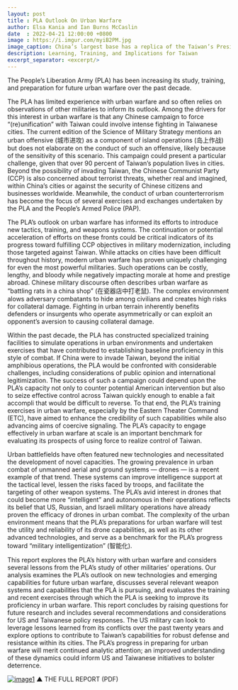 ```yaml
---
layout: post
title : PLA Outlook On Urban Warfare
author: Elsa Kania and Ian Burns McCaslin
date  : 2022-04-21 12:00:00 +0800
image : https://i.imgur.com/myiB2PM.jpg
image_caption: China’s largest base has a replica of the Taiwan’s Presidential Office Building.
description: Learning, Training, and Implications for Taiwan
excerpt_separator: <excerpt/>
---
```


The People’s Liberation Army (PLA) has been increasing its study, training, and preparation for future urban warfare over the past decade.

<excerpt/>

The PLA has limited experience with urban warfare and so often relies on observations of other militaries to inform its outlook. Among the drivers for this interest in urban warfare is that any Chinese campaign to force “(re)unification” with Taiwan could involve intense fighting in Taiwanese cities. The current edition of the Science of Military Strategy mentions an urban offensive (城市进攻) as a component of island operations (岛上作战) but does not elaborate on the conduct of such an offensive, likely because of the sensitivity of this scenario. This campaign could present a particular challenge, given that over 90 percent of Taiwan’s population lives in cities. Beyond the possibility of invading Taiwan, the Chinese Communist Party (CCP) is also concerned about terrorist threats, whether real and imagined, within China’s cities or against the security of Chinese citizens and businesses worldwide. Meanwhile, the conduct of urban counterterrorism has become the focus of several exercises and exchanges undertaken by the PLA and the People’s Armed Police (PAP).

The PLA’s outlook on urban warfare has informed its efforts to introduce new tactics, training, and weapons systems. The continuation or potential acceleration of efforts on these fronts could be critical indicators of its progress toward fulfilling CCP objectives in military modernization, including those targeted against Taiwan. While attacks on cities have been difficult throughout history, modern urban warfare has proven uniquely challenging for even the most powerful militaries. Such operations can be costly, lengthy, and bloody while negatively impacting morale at home and prestige abroad. Chinese military discourse often describes urban warfare as “battling rats in a china shop” (在瓷器店中打老鼠). The complex environment alows adversary combatants to hide among civilians and creates high risks for collateral damage. Fighting in urban terrain inherently benefits defenders or insurgents who operate asymmetrically or can exploit an opponent’s aversion to causing collateral damage.

Within the past decade, the PLA has constructed specialized training facilities to simulate operations in urban environments and undertaken exercises that have contributed to establishing baseline proficiency in this style of combat. If China were to invade Taiwan, beyond the initial amphibious operations, the PLA would be confronted with considerable challenges, including considerations of public opinion and international legitimization. The success of such a campaign could depend upon the PLA’s capacity not only to counter potential American intervention but also to seize effective control across Taiwan quickly enough to enable a fait accompli that would be difficult to reverse. To that end, the PLA’s training exercises in urban warfare, especially by the Eastern Theater Command (ETC), have aimed to enhance the credibility of such capabilities while also advancing aims of coercive signaling. The PLA’s capacity to engage effectively in urban warfare at scale is an important benchmark for evaluating its prospects of using force to realize control of Taiwan.

Urban battlefields have often featured new technologies and necessitated the development of novel capacities. The growing prevalence in urban combat of unmanned aerial and ground systems — drones — is a recent example of that trend. These systems can improve intelligence support at the tactical level, lessen the risks faced by troops, and facilitate the targeting of other weapon systems. The PLA’s avid interest in drones that could become more “intelligent” and autonomous in their operations reflects its belief that US, Russian, and Israeli military operations have already proven the efficacy of drones in urban combat. The complexity of the urban environment means that the PLA’s preparations for urban warfare will test the utility and reliability of its drone capabilities, as well as its other advanced technologies, and serve as a benchmark for the PLA’s progress toward “military intelligentization” (智能化).

This report explores the PLA’s history with urban warfare and considers several lessons from the PLA’s study of other militaries’ operations. Our analysis examines the PLA’s outlook on new technologies and emerging capabilities for future urban warfare, discusses several relevant weapon systems and capabilities that the PLA is pursuing, and evaluates the training and recent exercises through which the PLA is seeking to improve its proficiency in urban warfare. This report concludes by raising questions for future research and includes several recommendations and considerations for US and Taiwanese policy responses. The US military can look to leverage lessons learned  from its conflicts over the past twenty years and explore options to contribute to Taiwan’s capabilities for robust defense and resistance within its cities. The PLA’s progress in preparing for urban warfare will merit continued analytic attention; an improved understanding of these dynamics could inform US and Taiwanese initiatives to bolster deterrence.

[![image1](https://www.understandingwar.org/sites/default/files/Pages%20from%20The%20PLA%20Outlook%20on%20Urban%20Warfare%20ISW%20April%202022%20smCover.png)](https://www.understandingwar.org/sites/default/files/The%20PLA%20Outlook%20on%20Urban%20Warfare%20ISW%20April%202022.pdf)
▲ THE FULL REPORT (PDF)
